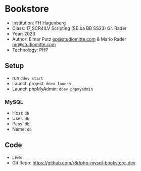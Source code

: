 # Bookstore 

* Institution: FH Hagenberg
* Class: 17_SCR4ILV Scripting (SE.ba BB SS23) Gr. Rader
* Year: 2023
* Author: Elmar Putz <ep@studiomitte.com> & Mario Rader <mr@studiomitte.com>
* Technology: PHP

## Setup

* run `ddev start`
* Launch project: `ddev launch`
* Launch phpMyAdmin: `ddev phpmyadmin`

### MySQL

* Host: ```db```
* User: ```db```
* Pass: ```db```
* Name: ```db```

## Code
* Live: 
* Git Repo: <https://github.com/r8r/php-mysql-bookstore-dev>

